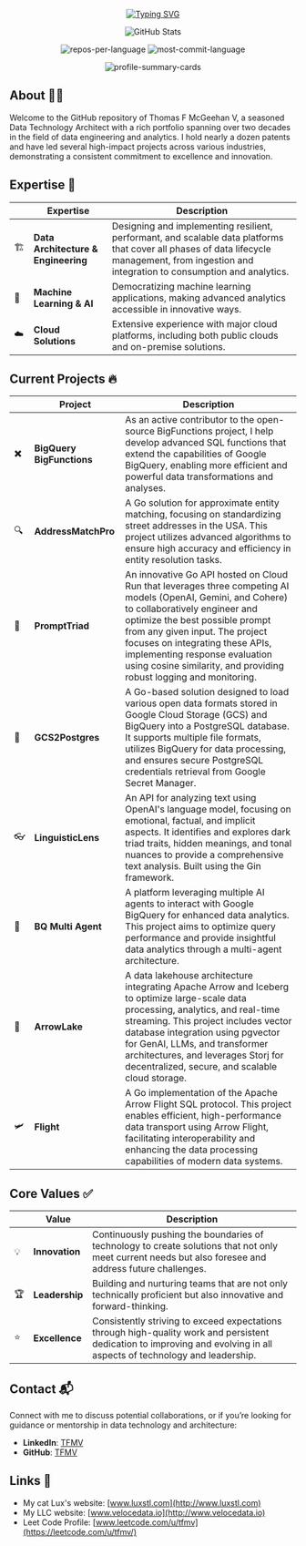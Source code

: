 <p align="center">
<a href="https://github.com/TFMV">
    <img src="https://readme-typing-svg.demolab.com?font=Georgia&size=18&duration=2000&pause=100&multiline=true&width=500&height=80&lines=Thomas+F+McGeehan+V;Data+Architect+%7C+Data+Scientist+%7C+Software+Engineer;AI+%7C+Cloud+%7C+Data+Engineering" alt="Typing SVG" />
</a>
</p>

<p align="center">
  <img src="https://github-stats-alpha.vercel.app/api?username=TFMV&cc=22272e&tc=37BCF6&ic=fff&bc=0000" alt="GitHub Stats">
</p>

<p align="center">
  <img src="http://github-profile-summary-cards.vercel.app/api/cards/repos-per-language?username=TFMV&theme=dracula" alt="repos-per-language">
  <img src="http://github-profile-summary-cards.vercel.app/api/cards/most-commit-language?username=TFMV&theme=dracula" alt="most-commit-language">
</p>

<p align="center">
  <img src="http://github-profile-summary-cards.vercel.app/api/cards/profile-details?username=TFMV&theme=dracula" alt="profile-summary-cards">
</p>

## About 🧑‍💻

Welcome to the GitHub repository of Thomas F McGeehan V, a seasoned Data Technology Architect with a rich portfolio spanning over two decades in the field of data engineering and analytics. I hold nearly a dozen patents and have led several high-impact projects across various industries, demonstrating a consistent commitment to excellence and innovation.

## Expertise 🌟

|  | Expertise | Description |
|-------|-----------|-------------|
| 🏗️ | **Data Architecture & Engineering** | Designing and implementing resilient, performant, and scalable data platforms that cover all phases of data lifecycle management, from ingestion and integration to consumption and analytics. |
| 🤖 | **Machine Learning & AI** | Democratizing machine learning applications, making advanced analytics accessible in innovative ways. |
| ☁️ | **Cloud Solutions** | Extensive experience with major cloud platforms, including both public clouds and on-premise solutions. |


## Current Projects 🔥

|   | Project | Description |
|-------|---------|-------------|
| :heavy_multiplication_x: | **BigQuery BigFunctions** | As an active contributor to the open-source BigFunctions project, I help develop advanced SQL functions that extend the capabilities of Google BigQuery, enabling more efficient and powerful data transformations and analyses. |
| 🔍 | **AddressMatchPro** | A Go solution for approximate entity matching, focusing on standardizing street addresses in the USA. This project utilizes advanced algorithms to ensure high accuracy and efficiency in entity resolution tasks. |
| 🧠 | **PromptTriad** | An innovative Go API hosted on Cloud Run that leverages three competing AI models (OpenAI, Gemini, and Cohere) to collaboratively engineer and optimize the best possible prompt from any given input. The project focuses on integrating these APIs, implementing response evaluation using cosine similarity, and providing robust logging and monitoring. |
| :elephant: | **GCS2Postgres** | A Go-based solution designed to load various open data formats stored in Google Cloud Storage (GCS) and BigQuery into a PostgreSQL database. It supports multiple file formats, utilizes BigQuery for data processing, and ensures secure PostgreSQL credentials retrieval from Google Secret Manager. |
| :eyeglasses: | **LinguisticLens** | An API for analyzing text using OpenAI's language model, focusing on emotional, factual, and implicit aspects. It identifies and explores dark triad traits, hidden meanings, and tonal nuances to provide a comprehensive text analysis. Built using the Gin framework. |
| 🤖 | **BQ Multi Agent** | A platform leveraging multiple AI agents to interact with Google BigQuery for enhanced data analytics. This project aims to optimize query performance and provide insightful data analytics through a multi-agent architecture. |
| :bow_and_arrow: | **ArrowLake** | A data lakehouse architecture integrating Apache Arrow and Iceberg to optimize large-scale data processing, analytics, and real-time streaming. This project includes vector database integration using pgvector for GenAI, LLMs, and transformer architectures, and leverages Storj for decentralized, secure, and scalable cloud storage. |
| :small_airplane: | **Flight** | A Go implementation of the Apache Arrow Flight SQL protocol. This project enables efficient, high-performance data transport using Arrow Flight, facilitating interoperability and enhancing the data processing capabilities of modern data systems. |

## Core Values ✅

|  | Value | Description |
|-------|-------|-------------|
| 💡 | **Innovation** | Continuously pushing the boundaries of technology to create solutions that not only meet current needs but also foresee and address future challenges. |
| 🏆 | **Leadership** | Building and nurturing teams that are not only technically proficient but also innovative and forward-thinking. |
| ⭐ | **Excellence** | Consistently striving to exceed expectations through high-quality work and persistent dedication to improving and evolving in all aspects of technology and leadership. |


## Contact 📬

Connect with me to discuss potential collaborations, or if you’re looking for guidance or mentorship in data technology and architecture:

- **LinkedIn**: [TFMV](https://www.linkedin.com/in/tfmv)
- **GitHub**: [TFMV](https://www.github.com/tfmv)

## Links 🔗

- My cat Lux's website: [www.luxstl.com](http://www.luxstl.com)
- My LLC website: [www.velocedata.io](http://www.velocedata.io)
- Leet Code Profile: [www.leetcode.com/u/tfmv](https://leetcode.com/u/tfmv/)
